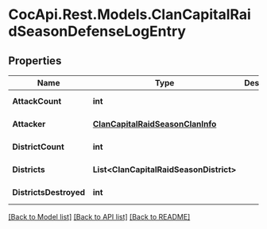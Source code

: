 # CocApi.Rest.Models.ClanCapitalRaidSeasonDefenseLogEntry

## Properties

Name | Type | Description | Notes
------------ | ------------- | ------------- | -------------
**AttackCount** | **int** |  | [optional] [readonly] 
**Attacker** | [**ClanCapitalRaidSeasonClanInfo**](ClanCapitalRaidSeasonClanInfo.md) |  | [optional] [readonly] 
**DistrictCount** | **int** |  | [optional] [readonly] 
**Districts** | **List&lt;ClanCapitalRaidSeasonDistrict&gt;** |  | [optional] [readonly] 
**DistrictsDestroyed** | **int** |  | [optional] [readonly] 

[[Back to Model list]](../../README.md#documentation-for-models) [[Back to API list]](../../README.md#documentation-for-api-endpoints) [[Back to README]](../../README.md)

